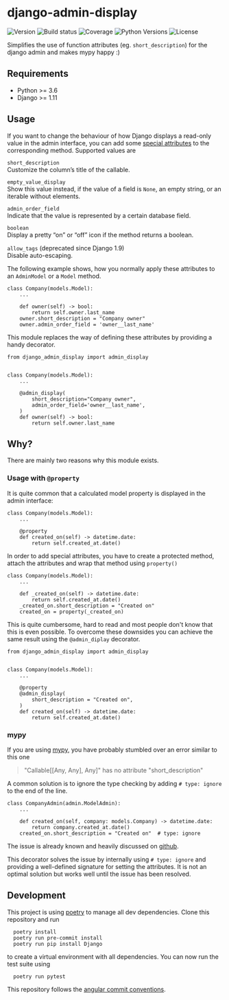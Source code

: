 # django-admin-display

![Version](https://img.shields.io/pypi/v/django-admin-display.svg)
![Build status](https://travis-ci.org/escaped/django-admin-display.png?branch=master)
![Coverage](https://coveralls.io/repos/escaped/django-admin-display/badge.png?branch=master)
![Python Versions](https://img.shields.io/pypi/pyversions/django-admin-display.svg)
![License](https://img.shields.io/pypi/l/django-admin-display.svg)

Simplifies the use of function attributes (eg. `short_description`) for the django admin and makes mypy happy :)


## Requirements

- Python >= 3.6
- Django >= 1.11


## Usage

If you want to change the behaviour of how Django displays a read-only value in the admin interface,
you can add some [special attributes](>https://docs.djangoproject.com/en/2.1/ref/contrib/admin/#django.contrib.admin.ModelAdmin.list_display) to the corresponding method.
Supported values are

`short_description`  
    Customize the column’s title of the callable.
    
`empty_value_display`  
    Show this value instead, if the value of a field is `None`, an empty string, or an iterable without elements.
    
`admin_order_field`  
    Indicate that the value is represented by a certain database field.
    
`boolean`  
    Display a pretty “on” or “off” icon if the method returns a boolean.
    
`allow_tags` (deprecated since Django 1.9)  
    Disable auto-escaping.

The following example shows, how you normally apply these attributes to an `AdminModel` or a `Model` method.

    class Company(models.Model):
        ...

        def owner(self) -> bool:
            return self.owner.last_name
        owner.short_description = "Company owner"
        owner.admin_order_field = 'owner__last_name'

This module replaces the way of defining these attributes by providing a handy decorator.

    from django_admin_display import admin_display


    class Company(models.Model):
        ...

        @admin_display(
            short_description="Company owner",
            admin_order_field='owner__last_name',
        )
        def owner(self) -> bool:
            return self.owner.last_name


## Why?

There are mainly two reasons why this module exists.

### Usage with `@property`

It is quite common that a calculated model property is displayed in the admin interface:

    class Company(models.Model):
        ...

        @property
        def created_on(self) -> datetime.date:
            return self.created_at.date()

In order to add special attributes, you have to create a protected method,
attach the attributes and wrap that method using `property()`

    class Company(models.Model):
        ...

        def _created_on(self) -> datetime.date:
            return self.created_at.date()
        _created_on.short_description = "Created on"
        created_on = property(_created_on)

This is quite cumbersome, hard to read and most people don't know that this is even possible.
To overcome these downsides you can achieve the same result using the `@admin_diplay` decorator.

    from django_admin_display import admin_display


    class Company(models.Model):
        ...

        @property
        @admin_display(
            short_description = "Created on",
        )
        def created_on(self) -> datetime.date:
            return self.created_at.date()

### mypy

If you are using [mypy](http://mypy-lang.org/), you have probably stumbled over an error similar to this one

> "Callable[[Any, Any], Any]" has no attribute "short_description"

A common solution is to ignore the type checking by adding `# type: ignore` to the end of the line.

    class CompanyAdmin(admin.ModelAdmin):
        ...

        def created_on(self, company: models.Company) -> datetime.date:
            return company.created_at.date()
        created_on.short_description = "Created on"  # type: ignore

The issue is already known and heavily discussed on [github](https://github.com/python/mypy/issues/2087).

This decorator solves the issue by internally using `# type: ignore` and providing a well-defined signature for setting the attributes.
It is not an optimal solution but works well until the issue has been resolved.


## Development

This project is using [poetry](https://poetry.eustace.io/) to manage all
dev dependencies.
Clone this repository and run

      poetry install
      poetry run pre-commit install
      poetry run pip install Django

to create a virtual environment with all dependencies.
You can now run the test suite using

      poetry run pytest

This repository follows the [angular commit conventions](https://github.com/marionebl/commitlint/tree/master/@commitlint/config-angular).
